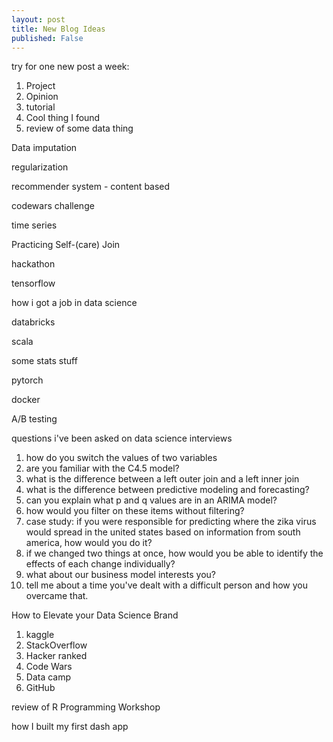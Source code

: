 ```yaml
---
layout: post
title: New Blog Ideas
published: False
---
```


try for one new post a week:
1. Project
2. Opinion
3. tutorial
4. Cool thing I found
5. review of some data thing


Data imputation

regularization

recommender system - content based

codewars challenge

time series

Practicing Self-(care) Join

hackathon

tensorflow

how i got a job in data science

databricks

scala

some stats stuff

pytorch

docker

A/B testing

questions i've been asked on data science interviews
  1. how do you switch the values of two variables
  2. are you familiar with the C4.5 model?
  3. what is the difference between a left outer join and a left inner join
  4. what is the difference between predictive modeling and forecasting?
  5. can you explain what p and q values are in an ARIMA model?
  6. how would you filter on these items without filtering?
  7. case study: if you were responsible for predicting where the zika virus would spread in the united states based on information from south america, how would you do it?
  8. if we changed two things at once, how would you be able to identify the effects of each change individually?
  9. what about our business model interests you?
  10. tell me about a time you've dealt with a difficult person and how you overcame that.

How to Elevate your Data Science Brand
1. kaggle
2. StackOverflow
3. Hacker ranked
4. Code Wars
5. Data camp
6. GitHub

review of R Programming Workshop

how I built my first dash app
